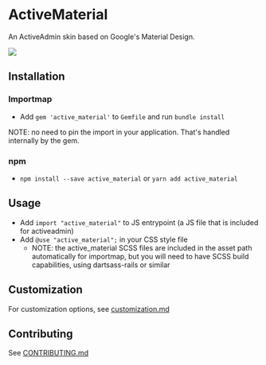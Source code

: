# ActiveMaterial

An ActiveAdmin skin based on Google's Material Design.

<img src="http://i.imgur.com/kDkGzYe.png">

## Installation

### Importmap
- Add `gem 'active_material'` to `Gemfile` and run `bundle install`

NOTE: no need to pin the import in your application. That's handled internally by the gem.

### npm
- `npm install --save active_material` or `yarn add active_material`

## Usage
- Add `import "active_material"` to JS entrypoint (a JS file that is included for activeadmin)
- Add `@use "active_material";` in your CSS style file
  - NOTE: the active_material SCSS files are included in the asset path automatically for importmap, but you will need to have SCSS build capabilities, using dartsass-rails or similar

## Customization
For customization options, see [customization.md](./docs/customization.md)

## Contributing

See [CONTRIBUTING.md](./CONTRIBUTING.md)
